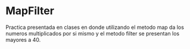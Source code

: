 # MapFilter
Practica presentada en clases en donde utilizando el metodo map da los numeros multiplicados por si mismo y el metodo filter se presentan los mayores a 40. 
